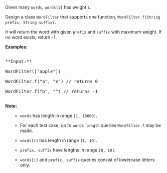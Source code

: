 

Given many `words`, `words[i]` has weight `i`.



Design a class `WordFilter` that supports one function, `WordFilter.f(String prefix, String suffix)`.
It will return the word with given `prefix` and `suffix` with maximum weight.  If no word exists, return -1.


**Examples:**<br />
<pre>
**Input:**
WordFilter(["apple"])
WordFilter.f("a", "e") // returns 0
WordFilter.f("b", "") // returns -1
</pre>

**Note:**<br>
<ol>
- `words` has length in range `[1, 15000]`.
- For each test case, up to `words.length` queries `WordFilter.f` may be made.
- `words[i]` has length in range `[1, 10]`.
- `prefix, suffix` have lengths in range `[0, 10]`.
- `words[i]` and `prefix, suffix` queries consist of lowercase letters only.
</ol>

